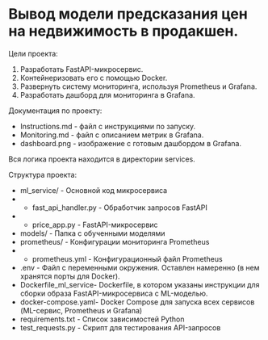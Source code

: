 # Вывод модели предсказания цен на недвижимость в продакшен.

Цели проекта:
1. Разработать FastAPI-микросервис.
2. Контейнеризовать его с помощью Docker.
3. Развернуть систему мониторинга, используя Prometheus и Grafana.
4. Разработать дашборд для мониторинга в Grafana.

Документация по проекту:
- Instructions.md - файл с инструкциями по запуску.
- Monitoring.md - файл с описанием метрик в Grafana.
- dashboard.png - изображение с готовым дашбордом в Grafana.

Вся логика проекта находится в директории services.

Структура проекта:
- ml_service/ - Основной код микросервиса
- - fast_api_handler.py - Обработчик запросов FastAPI
- - price_app.py - FastAPI-микросервис
- models/ - Папка с обученными моделями
- prometheus/ - Конфигурации мониторинга Prometheus
- - prometheus.yml - Конфигурационный файл Prometheus
- .env - Файл с переменными окружения. Оставлен намеренно (в нем хранятся порты для Docker).
- Dockerfile_ml_service- Dockerfile, в котором указаны инструкции для сборки образа FastAPI-микросервиса с ML-моделью.
- docker-compose.yaml- Docker Compose для запуска всех сервисов (ML-сервис, Prometheus и Grafana)
- requirements.txt - Список зависимостей Python
- test_requests.py - Скрипт для тестирования API-запросов
